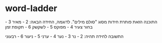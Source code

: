 # word-ladder
התוכנה הזאת פותרת חידות מסוג "סולם מילים".
לדוגמה, החידה הבאה:
2 - מאיר
3 - בחור צעיר
4 - מפוקס
5 - לשקשק
6 - תקופת זמן

התשובה לחידה תהיה:
2 - נר
3 - נער
4 - ערני
5 - ניעור
6 - רבעוני
